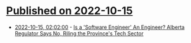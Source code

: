 # [Published on 2022-10-15](index.md)

* [2022-10-15, 02:02:00](https://news.slashdot.org/story/22/10/14/221214/is-a-software-engineer-an-engineer-alberta-regulator-says-no-riling-the-provinces-tech-sector?utm_source=rss1.0mainlinkanon&utm_medium=feed) - [Is a 'Software Engineer' An Engineer? Alberta Regulator Says No, Riling the Province's Tech Sector](https://news.slashdot.org/story/22/10/14/221214/is-a-software-engineer-an-engineer-alberta-regulator-says-no-riling-the-provinces-tech-sector?utm_source=rss1.0mainlinkanon&utm_medium=feed)
